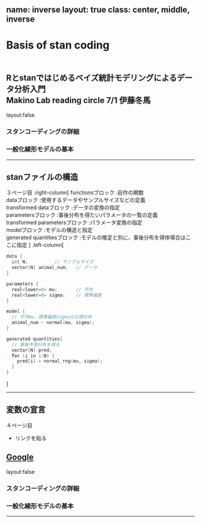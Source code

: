 name: inverse
layout: true
class: center, middle, inverse
---
# Basis of stan coding
<br>Rとstanではじめるベイズ統計モデリングによるデータ分析入門 
<br>Makino Lab reading circle  7/1 伊藤冬馬
---
layout:false
### スタンコーディングの詳細
### 一般化線形モデルの基本

---
## stanファイルの構造
３ページ目
.right-column[
functionsブロック               :自作の関数
<br>dataブロック                    :使用するデータやサンプルサイズなどの定義
<br>transformed dataブロック        :データの変換の指定
<br>parametersブロック              :事後分布を得たいパラメータの一覧の定義
<br>transformed parametersブロック  :パラメータ変換の指定
<br>modelブロック                   :モデルの構造と指定
<br>generated quantitiesブロック    :モデルの推定と別に、事後分布を得体場合はここに指定
]
.left-column[
```C++
data {
  int N;          // サンプルサイズ
  vector[N] animal_num;   // データ
}

parameters {
  real<lower=0> mu;       // 平均
  real<lower=0> sigma;    // 標準偏差
}

model {
  // 平均mu、標準偏差sigmaの正規分布
  animal_num ~ normal(mu, sigma);
}

generated quantities{
  // 事後予測分布を得る
  vector[N] pred;
  for (i in 1:N) {
    pred[i] = normal_rng(mu, sigma);
  }
}

```
]

---
## 変数の宣言
４ページ目

* リンクを貼る

__[Google](https://www.google.co.jp/)__
---
layout:false
### スタンコーディングの詳細
### 一般化線形モデルの基本

---
